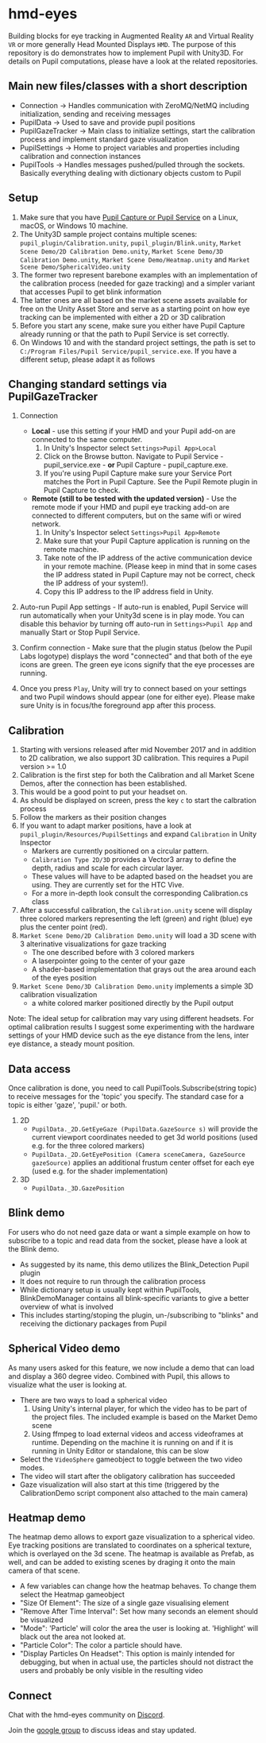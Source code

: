# hmd-eyes

Building blocks for eye tracking in Augmented Reality `AR` and Virtual Reality `VR` or more generally Head Mounted Displays `HMD`.
The purpose of this repository is do demonstrates how to implement Pupil with Unity3D. For details on Pupil computations, please have a look at the related repositories.

## Main new files/classes with a short description
* Connection -> Handles communication with ZeroMQ/NetMQ including initialization, sending and receiving messages
* PupilData -> Used to save and provide pupil positions
* PupilGazeTracker -> Main class to initialize settings, start the calibration process and implement standard gaze visualization
* PupilSettings -> Home to project variables and properties including calibration and connection instances
* PupilTools -> Handles messages pushed/pulled through the sockets. Basically everything dealing with dictionary objects custom to Pupil

## Setup

1. Make sure that you have [Pupil Capture or Pupil Service](https://github.com/pupil-labs/pupil/releases/latest) on a Linux, macOS, or Windows 10 machine. 
2. The Unity3D sample project contains multiple scenes: `pupil_plugin/Calibration.unity`, `pupil_plugin/Blink.unity`, `Market Scene Demo/2D Calibration Demo.unity`, `Market Scene Demo/3D Calibration Demo.unity`, `Market Scene Demo/Heatmap.unity` and `Market Scene Demo/SphericalVideo.unity`
3. The former two represent barebone examples with an implementation of the calibration process (needed for gaze tracking) and a simpler variant that accesses Pupil to get blink information
4. The latter ones are all based on the market scene assets available for free on the Unity Asset Store and serve as a starting point on how eye tracking can be implemented with either a 2D or 3D calibration
5. Before you start any scene, make sure you either have Pupil Capture already running or that the path to Pupil Service is set correctly.
6. On Windows 10 and with the standard project settings, the path is set to `C:/Program Files/Pupil Service/pupil_service.exe`. If you have a different setup, please adapt it as follows 

## Changing standard settings via PupilGazeTracker
1. Connection
	* **Local** - use this setting if your HMD and your Pupil add-on are connected to the same computer.
		1. In Unity's Inspector select `Settings>Pupil App>Local`
		2. Click on the Browse button. Navigate to Pupil Service - pupil_service.exe - **or** Pupil Capture - pupil_capture.exe.
		3. If you're using Pupil Capture make sure your Service Port matches the Port in Pupil Capture. See the Pupil Remote plugin in Pupil Capture to check.
	* **Remote (still to be tested with the updated version)** - Use the remote mode if your HMD and pupil eye tracking add-on are connected to different computers, but on the same wifi or wired network.
		1. In Unity's Inspector select `Settings>Pupil App>Remote`
		2. Make sure that your Pupil Capture application is running on the remote machine.
		3. Take note of the IP address of the active communication device in your remote machine. (Please keep in mind that in some cases the IP address stated in Pupil Capture may not be correct, check the IP address of your system!).
		4. Copy this IP address to the IP address field in Unity.
		
2. Auto-run Pupil App settings - If auto-run is enabled, Pupil Service will run automatically when your Unity3d scene is in play mode. You can disable this behavior by turning off auto-run in `Settings>Pupil App` and manually Start or Stop Pupil Service.
3. Confirm connection - Make sure that the plugin status (below the Pupil Labs logotype) displays the word "connected" and that both of the eye icons are green. The green eye icons signify that the eye processes are running.
4. Once you press `Play`, Unity will try to connect based on your settings and two Pupil windows should appear (one for either eye). Please make sure Unity is in focus/the foreground app after this process.

## Calibration

1. Starting with versions released after mid November 2017 and in addition to 2D calibration, we also support 3D calibration. This requires a Pupil version >= 1.0
2. Calibration is the first step for both the Calibration and all Market Scene Demos, after the connection has been established.
3. This would be a good point to put your headset on.
4. As should be displayed on screen, press the key `c` to start the calbration process
5. Follow the markers as their position changes
6. If you want to adapt marker positions, have a look at `pupil_plugin/Resources/PupilSettings` and expand `Calibration` in Unity Inspector
	* Markers are currently positioned on a circular pattern. 
	* `Calibration Type 2D/3D` provides a Vector3 array to define the depth, radius and scale for each circular layer.
	* These values will have to be adapted based on the headset you are using. They are currently set for the HTC Vive.
	* For a more in-depth look consult the corresponding Calibration.cs class
7. After a successful calibration, the `Calibration.unity` scene will display three colored markers representing the left (green) and right (blue) eye plus the center point (red).
8. `Market Scene Demo/2D Calibration Demo.unity` will load a 3D scene with 3 alterinative visualizations for gaze tracking
	* The one described before with 3 colored markers
	* A laserpointer going to the center of your gaze
	* A shader-based implementation that grays out the area around each of the eyes position	
9. `Market Scene Demo/3D Calibration Demo.unity` implements a simple 3D calibration visualization
	* a white colored marker positioned directly by the Pupil output
	
Note: The ideal setup for calibration may vary using different headsets. For optimal calibration results I suggest some experimenting with the hardware settings of your HMD device such as the eye distance from the lens, inter eye distance, a steady mount position.

## Data access

Once calibration is done, you need to call PupilTools.Subscribe(string topic) to receive messages for the 'topic' you specify. The standard case for a topic is either 'gaze', 'pupil.' or both.
1. 2D
	* `PupilData._2D.GetEyeGaze (PupilData.GazeSource s)` will provide the current viewport coordinates needed to get 3d world positions (used e.g. for the three colored markers)
	* `PupilData._2D.GetEyePosition (Camera sceneCamera, GazeSource gazeSource)` applies an additional frustum center offset for each eye (used e.g. for the shader implementation)  
2. 3D
	* `PupilData._3D.GazePosition`

## Blink demo

For users who do not need gaze data or want a simple example on how to subscribe to a topic and read data from the socket, please have a look at the Blink demo.
* As suggested by its name, this demo utilizes the Blink_Detection Pupil plugin
* It does not require to run through the calibration process
* While dictionary setup is usually kept within PupilTools, BlinkDemoManager contains all blink-specific variants to give a better overview of what is involved
* This includes starting/stoping the plugin, un-/subscribing to "blinks" and receiving the dictionary packages from Pupil
	
## Spherical Video demo
As many users asked for this feature, we now include a demo that can load and display a 360 degree video. Combined with Pupil, this allows to visualize what the user is looking at.
* There are two ways to load a spherical video
	1. Using Unity's internal player, for which the video has to be part of the project files. The included example is based on the Market Demo scene
	2. Using ffmpeg to load external videos and access videoframes at runtime. Depending on the machine it is running on and if it is running in Unity Editor or standalone, this can be slow
* Select the `VideoSphere` gameobject to toggle between the two video modes.
* The video will start after the obligatory calibration has succeeded
* Gaze visualization will also start at this time (triggered by the CalibrationDemo script component also attached to the main camera)

## Heatmap demo
The heatmap demo allows to export gaze visualization to a spherical video. Eye tracking positions are translated to coordinates on a spherical texture, which is overlayed on the 3d scene. The heatmap is available as Prefab, as well, and can be added to existing scenes by draging it onto the main camera of that scene. 
* A few variables can change how the heatmap behaves. To change them select the Heatmap gameobject
* "Size Of Element": The size of a single gaze visualising element
* "Remove After Time Interval": Set how many seconds an element should be visualized
* "Mode": 'Particle' will color the area the user is looking at. 'Highlight' will black out the area not looked at.
* "Particle Color": The color a particle should have.
* "Display Particles On Headset": This option is mainly intended for debugging, but when in actual use, the particles should not distract the users and probably be only visible in the resulting video


## Connect

Chat with the hmd-eyes community on [Discord](https://discord.gg/PahDtSH).

Join the [google group](https://groups.google.com/forum/#!forum/hmd-eyes) to discuss ideas and stay updated. 


